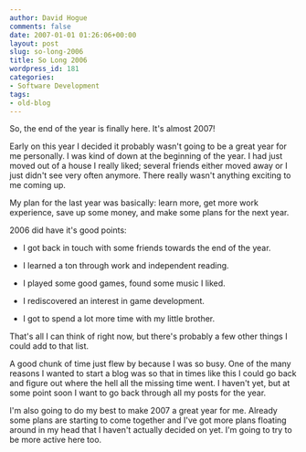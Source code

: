 ```yaml
---
author: David Hogue
comments: false
date: 2007-01-01 01:26:06+00:00
layout: post
slug: so-long-2006
title: So Long 2006
wordpress_id: 181
categories:
- Software Development
tags:
- old-blog
---
```


So, the end of the year is finally here.  It's almost 2007!

Early on this year I decided it probably wasn't going to be a great year for me personally.  I was kind of down at the beginning of the year.  I had just moved out of a house I really liked; several friends either moved away or I just didn't see very often anymore.  There really wasn't anything exciting to me coming up.

My plan for the last year was basically: learn more, get more work experience, save up some money, and make some plans for the next year.

2006 did have it's good points:  



	
  * I got back in touch with some friends towards the end of the year.

	
  * I learned a ton through work and independent reading.

	
  * I played some good games, found some music I liked.

	
  * I rediscovered an interest in game development.

	
  * I got to spend a lot more time with my little brother.



That's all I can think of right now, but there's probably a few other things I could add to that list.

A good chunk of time just flew by because I was so busy.  One of the many reasons I wanted to start a blog was so that in times like this I could go back and figure out where the hell all the missing time went.  I haven't yet, but at some point soon I want to go back through all my posts for the year.

I'm also going to do my best to make 2007 a great year for me.  Already some plans are starting to come together and I've got more plans floating around in my head that I haven't actually decided on yet.  I'm going to try to be more active here too.
